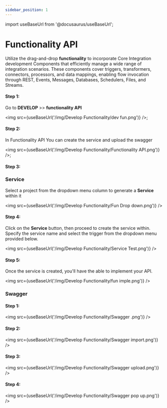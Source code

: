 ```yaml
---
sidebar_position: 1
---
```


import useBaseUrl from '@docusaurus/useBaseUrl';

# Functionality API

Utilize the drag-and-drop **functionality** to incorporate Core Integration development Components that efficiently manage a wide range of integration scenarios. These components cover triggers, transformers, connectors, processors, and data mappings, enabling flow invocation through REST, Events, Messages, Databases, Schedulers, Files, and Streams.


#### Step 1: 

Go to **DEVELOP** >> **functionality API** 

<img src={useBaseUrl('/img/Develop Functionality/dev fun.png')} />;

#### Step 2: 

In Functionality API You can create the service and upload the swagger

<img src={useBaseUrl('/img/Develop Functionality/Functionality API.png')} />;

#### Step 3: 

### Service

Select a project from the dropdown menu column to generate a **Service** within it

<img src={useBaseUrl('/img/Develop Functionality/Fun Drop down.png')} />

#### Step 4:

Click on the **Service** button, then proceed to create the service within. Specify the service name and select the trigger from the dropdown menu provided below.

<img src={useBaseUrl('/img/Develop Functionality/Service Test.png')} />

#### Step 5:

Once the service is created, you'll have the able to implement your API.

<img src={useBaseUrl('/img/Develop Functionality/fun imple.png')} />

### Swagger

#### Step 1:

<img src={useBaseUrl('/img/Develop Functionality/Swagger .png')} />


#### Step 2:

<img src={useBaseUrl('/img/Develop Functionality/Swagger import.png')} />


#### Step 3:

<img src={useBaseUrl('/img/Develop Functionality/Swagger upload.png')} />

#### Step 4:

<img src={useBaseUrl('/img/Develop Functionality/Swagger pop up.png')} />




